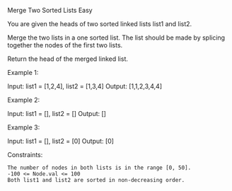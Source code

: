 <!-- ┏━┓╻  ╻     ┏━┓┏┓ ┏━┓╻ ╻╺┳╸   ┏┳┓┏━╸┏━┓┏━╸┏━╸┏━┓┏━┓┏━┓╺┳╸┏━╸╺┳┓╻  ╻┏━┓╺┳╸ -->
<!-- ┣━┫┃  ┃     ┣━┫┣┻┓┃ ┃┃ ┃ ┃    ┃┃┃┣╸ ┣┳┛┃╺┓┣╸ ┗━┓┃ ┃┣┳┛ ┃ ┣╸  ┃┃┃  ┃┗━┓ ┃  -->
<!-- ╹ ╹┗━╸┗━╸   ╹ ╹┗━┛┗━┛┗━┛ ╹    ╹ ╹┗━╸╹┗╸┗━┛┗━╸┗━┛┗━┛╹┗╸ ╹ ┗━╸╺┻┛┗━╸╹┗━┛ ╹  -->

Merge Two Sorted Lists
Easy

You are given the heads of two sorted linked lists list1 and list2.

Merge the two lists in a one sorted list. The list should be made by splicing together the nodes of the first two lists.

Return the head of the merged linked list.

Example 1:

Input: list1 = [1,2,4], list2 = [1,3,4]
Output: [1,1,2,3,4,4]

Example 2:

Input: list1 = [], list2 = []
Output: []

Example 3:

Input: list1 = [], list2 = [0]
Output: [0]

Constraints:

    The number of nodes in both lists is in the range [0, 50].
    -100 <= Node.val <= 100
    Both list1 and list2 are sorted in non-decreasing order.

<!-- ===================================================================== -->
